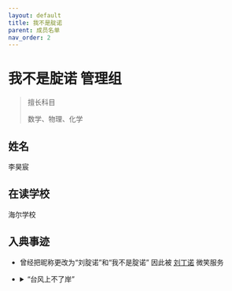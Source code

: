 ```yaml
---
layout: default
title: 我不是腚诺
parent: 成员名单
nav_order: 2
---
```


# 我不是腚诺 <a class="label label-green">管理组</a>

<blockquote class="note-title"><p>擅长科目</p><p>数学、物理、化学</p></blockquote>

## 姓名
李昊宸

## 在读学校
海尔学校

## 入典事迹
- 曾经把昵称更改为“刘腚诺”和“我不是腚诺” 因此被 [刘丁诺](https://liubanlaobanzhang.github.io/study-together-docs/docs/user-list/10.html) 微笑服务

- <details><summary>“台风上不了岸”</summary><img src="https://ghproxy.com/https://raw.githubusercontent.com/liubanlaobanzhang/study-together-docs/main/assets/user2-1.png">

